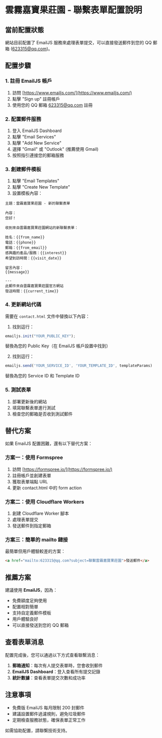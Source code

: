 # 雲霧嘉寶果莊園 - 聯繫表單配置說明

## 當前配置狀態
網站目前配置了 EmailJS 服務來處理表單提交，可以直接發送郵件到您的 QQ 郵箱 (623315@qq.com)。

## 配置步驟

### 1. 註冊 EmailJS 帳戶
1. 訪問 [https://www.emailjs.com/](https://www.emailjs.com/)
2. 點擊 "Sign up" 註冊帳戶
3. 使用您的 QQ 郵箱 623315@qq.com 註冊

### 2. 配置郵件服務
1. 登入 EmailJS Dashboard
2. 點擊 "Email Services" 
3. 點擊 "Add New Service"
4. 選擇 "Gmail" 或 "Outlook" (推薦使用 Gmail)
5. 按照指引連接您的郵箱服務

### 3. 創建郵件模板
1. 點擊 "Email Templates"
2. 點擊 "Create New Template"
3. 設置模板內容：

```
主題：雲霧嘉寶果莊園 - 新的聯繫表單

內容：
您好！

收到來自雲霧嘉寶果莊園網站的新聯繫表單：

姓名：{{from_name}}
電話：{{phone}}
郵箱：{{from_email}}
感興趣的產品/服務：{{interest}}
希望到訪時間：{{visit_date}}

留言內容：
{{message}}

---
此郵件來自雲霧嘉寶果莊園官方網站
發送時間：{{current_time}}
```

### 4. 更新網站代碼
需要在 `contact.html` 文件中替換以下內容：

1. 找到這行：
```javascript
emailjs.init("YOUR_PUBLIC_KEY");
```
替換為您的 Public Key（在 EmailJS 帳戶設置中找到）

2. 找到這行：
```javascript
emailjs.send('YOUR_SERVICE_ID', 'YOUR_TEMPLATE_ID', templateParams)
```
替換為您的 Service ID 和 Template ID

### 5. 測試表單
1. 部署更新後的網站
2. 填寫聯繫表單進行測試
3. 檢查您的郵箱是否收到測試郵件

## 替代方案

如果 EmailJS 配置困難，還有以下替代方案：

### 方案一：使用 Formspree
1. 訪問 [https://formspree.io/](https://formspree.io/)
2. 註冊帳戶並創建表單
3. 獲取表單端點 URL
4. 更新 contact.html 中的 form action

### 方案二：使用 Cloudflare Workers
1. 創建 Cloudflare Worker 腳本
2. 處理表單提交
3. 發送郵件到指定郵箱

### 方案三：簡單的 mailto 鏈接
最簡單但用戶體驗較差的方案：
```html
<a href="mailto:623315@qq.com?subject=聯繫雲霧嘉寶果莊園">發送郵件</a>
```

## 推薦方案
建議使用 **EmailJS**，因為：
- 免費額度足夠使用
- 配置相對簡單
- 支持自定義郵件模板
- 用戶體驗良好
- 可以直接發送到您的 QQ 郵箱

## 查看表單消息
配置完成後，您可以通過以下方式查看聯繫消息：
1. **郵箱通知**：每次有人提交表單時，您會收到郵件
2. **EmailJS Dashboard**：登入查看所有提交記錄
3. **統計數據**：查看表單提交次數和成功率

## 注意事項
- 免費版 EmailJS 每月限制 200 封郵件
- 建議設置郵件過濾規則，避免垃圾郵件
- 定期檢查服務狀態，確保表單正常工作

如需協助配置，請聯繫技術支持。 